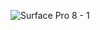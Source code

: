 ![Surface Pro 8 - 1](https://github.com/WinayGupta777/WinayGupta777/assets/91736791/1c4acd5a-0e1f-4f27-8ddf-76802c8f5e29)
